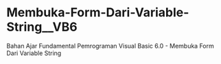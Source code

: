 # Membuka-Form-Dari-Variable-String__VB6
Bahan Ajar Fundamental Pemrograman Visual Basic 6.0 - Membuka Form Dari Variable String

